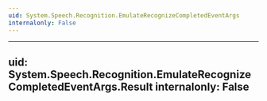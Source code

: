 ```yaml
---
uid: System.Speech.Recognition.EmulateRecognizeCompletedEventArgs
internalonly: False
---
```


---
uid: System.Speech.Recognition.EmulateRecognizeCompletedEventArgs.Result
internalonly: False
---
